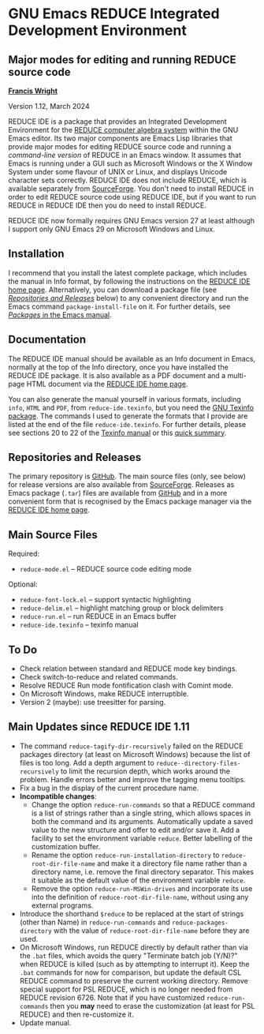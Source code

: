 # GNU Emacs REDUCE Integrated Development Environment

## Major modes for editing and running REDUCE source code

**[Francis Wright](https://sites.google.com/site/fjwcentaur)**

Version 1.12, March 2024

REDUCE IDE is a package that provides an Integrated Development Environment for the [REDUCE computer algebra system](https://reduce-algebra.sourceforge.io/) within the GNU Emacs editor. Its two major components are Emacs Lisp libraries that provide major modes for editing REDUCE source code and running a _command-line version_ of REDUCE in an Emacs window. It assumes that Emacs is running under a GUI such as Microsoft Windows or the X Window System under some flavour of UNIX or Linux, and displays Unicode character sets correctly. REDUCE IDE does not include REDUCE, which is available separately from [SourceForge](https://sourceforge.net/projects/reduce-algebra/). You don't need to install REDUCE in order to edit REDUCE source code using REDUCE IDE, but if you want to run REDUCE in REDUCE IDE then you do need to install REDUCE.

REDUCE IDE now formally requires GNU Emacs version 27 at least although I support only GNU Emacs 29 on Microsoft Windows and Linux.

## Installation

I recommend that you install the latest complete package, which includes the manual in Info format, by following the instructions on the [REDUCE IDE home page](https://reduce-algebra.sourceforge.io/reduce-ide/). Alternatively, you can download a package file (see [_Repositories and Releases_](#repositories-and-releases) below) to any convenient directory and run the Emacs command `package-install-file` on it. For further details, see [_Packages_ in the Emacs manual](https://www.gnu.org/software/emacs/manual/html_node/emacs/Packages.html).

## Documentation

The REDUCE IDE manual should be available as an Info document in Emacs, normally at the top of the Info directory, once you have installed the REDUCE IDE package. It is also available as a PDF document and a multi-page HTML document via the [REDUCE IDE home page](https://reduce-algebra.sourceforge.io/reduce-ide/).

You can also generate the manual yourself in various formats, including `info`, `HTML` and `PDF`, from `reduce-ide.texinfo`, but you need the [GNU Texinfo package](https://www.gnu.org/software/texinfo/). The commands I used to generate the formats that I provide are listed at the end of the file `reduce-ide.texinfo`. For further details, please see sections 20 to 22 of the [Texinfo manual](https://www.gnu.org/software/texinfo/manual/texinfo/) or this [quick summary](https://en.wikipedia.org/wiki/Texinfo).

## Repositories and Releases

The primary repository is [GitHub](https://github.com/fjwright/REDUCE-IDE). The main source files (only, see below) for release versions are also available from [SourceForge](https://sourceforge.net/p/reduce-algebra/code/HEAD/tree/trunk/generic/emacs/). Releases as Emacs package (`.tar`) files are available from [GitHub](https://github.com/fjwright/REDUCE-IDE/releases) and in a more convenient form that is recognised by the Emacs package manager via the [REDUCE IDE home page](https://reduce-algebra.sourceforge.io/reduce-ide/).

## Main Source Files

Required:

- `reduce-mode.el` &ndash; REDUCE source code editing mode

Optional:

- `reduce-font-lock.el` &ndash; support syntactic highlighting
- `reduce-delim.el` &ndash; highlight matching group or block delimiters
- `reduce-run.el` &ndash; run REDUCE in an Emacs buffer
- `reduce-ide.texinfo` &ndash; texinfo manual

## To Do

- Check relation between standard and REDUCE mode key bindings.
- Check switch-to-reduce and related commands.
- Resolve REDUCE Run mode fontification clash with Comint mode.
- On Microsoft Windows, make REDUCE interruptible.
- Version 2 (maybe): use treesitter for parsing.

## Main Updates since REDUCE IDE 1.11

- The command `reduce-tagify-dir-recursively` failed on the REDUCE packages directory (at least on Microsoft Windows) because the list of files is too long. Add a depth argument to `reduce--directory-files-recursively` to limit the recursion depth, which works around the problem. Handle errors better and improve the tagging menu tooltips.
- Fix a bug in the display of the current procedure name.
- **Incompatible changes**:
  - Change the option `reduce-run-commands` so that a REDUCE command is a list of strings rather than a single string, which allows spaces in both the command and its arguments. Automatically update a saved value to the new structure and offer to edit and/or save it. Add a facility to set the environment variable `reduce`. Better labelling of the customization buffer.
  - Rename the option `reduce-run-installation-directory` to `reduce-root-dir-file-name` and make it a directory file name rather than a directory name, i.e. remove the final directory separator. This makes it suitable as the default value of the environment variable `reduce`.
  - Remove the option `reduce-run-MSWin-drives` and incorporate its use into the definition of `reduce-root-dir-file-name`, without using any external programs.
- Introduce the shorthand `$reduce` to be replaced at the start of strings (other than Name) in `reduce-run-commands` and `reduce-packages-directory` with the value of `reduce-root-dir-file-name` before they are used.
- On Microsoft Windows, run REDUCE directly by default rather than via the `.bat` files, which avoids the query "Terminate batch job (Y/N)?" when REDUCE is killed (such as by attempting to interrupt it). Keep the `.bat` commands for now for comparison, but update the default CSL REDUCE command to preserve the current working directory. Remove special support for PSL REDUCE, which is no longer needed from REDUCE revision 6726. Note that if you have customized `reduce-run-commands` then you **may** need to erase the customization (at least for PSL REDUCE) and then re-customize it.
- Update manual.
